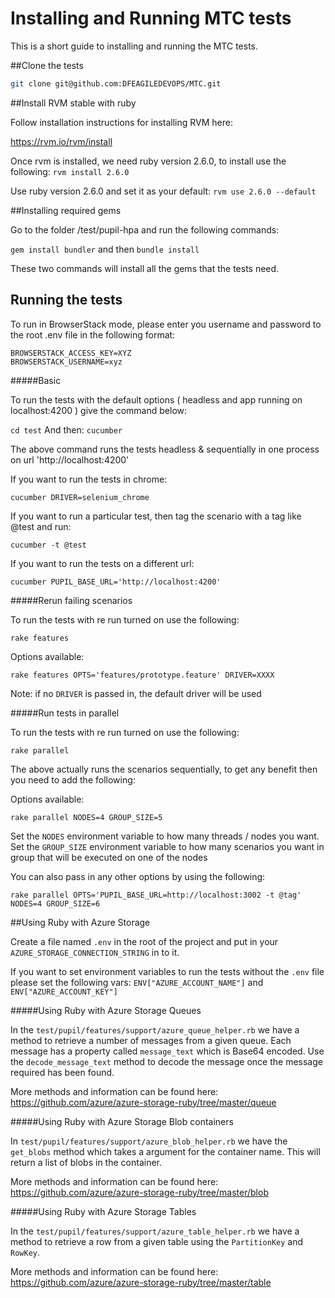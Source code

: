 Installing and Running MTC tests
================================

This is a short guide to installing and running the MTC tests.

##Clone the tests

```bash
git clone git@github.com:DFEAGILEDEVOPS/MTC.git
```

##Install RVM stable with ruby

Follow installation instructions for installing RVM here:

https://rvm.io/rvm/install

Once rvm is installed, we need ruby version 2.6.0, to install use the following:
 `rvm install 2.6.0`

Use ruby version 2.6.0 and set it as your default:
 `rvm use 2.6.0 --default`

##Installing required gems

Go to the folder /test/pupil-hpa and run the following commands:

`gem install bundler` and then `bundle install`

These two commands will install all the gems that the tests need.

## Running the tests

To run in BrowserStack mode, please enter you username and password to the root .env file in the following format:

```
BROWSERSTACK_ACCESS_KEY=XYZ
BROWSERSTACK_USERNAME=xyz
``` 

#####Basic

To run the tests with the default options ( headless and app running on localhost:4200 ) give the command below:

`cd test`
And then:
`cucumber`

 The above command runs the tests headless & sequentially in one process on url 'http://localhost:4200'

If you want to run the tests in chrome:

`cucumber DRIVER=selenium_chrome`

If you want to run a particular test, then tag the scenario with a tag like @test and run:

`cucumber -t @test`

If you want to run the tests on a different url:

`cucumber PUPIL_BASE_URL='http://localhost:4200'`

#####Rerun failing scenarios

To run the tests with re run turned on use the following:

`rake features`

Options available:

`rake features OPTS='features/prototype.feature' DRIVER=XXXX`

Note: if no `DRIVER` is passed in, the default driver will be used

#####Run tests in parallel

To run the tests with re run turned on use the following:

`rake parallel`

The above actually runs the scenarios sequentially, to get
any benefit then you need to add the following:

Options available:

`rake parallel NODES=4 GROUP_SIZE=5`

Set the `NODES` environment variable to how many threads / nodes you want.
Set the `GROUP_SIZE` environment variable to how many scenarios you want in
group that will be executed on one of the nodes

You can also pass in any other options by using the following:

`rake parallel OPTS='PUPIL_BASE_URL=http://localhost:3002 -t @tag' NODES=4 GROUP_SIZE=6`


##Using Ruby with Azure Storage

Create a file named `.env` in the root of the project and put
in your `AZURE_STORAGE_CONNECTION_STRING` in to it.

If you want to set environment variables to run the tests without the `.env` file please set the following vars:
`ENV["AZURE_ACCOUNT_NAME"]` and `ENV["AZURE_ACCOUNT_KEY"]`

#####Using Ruby with Azure Storage Queues

In the `test/pupil/features/support/azure_queue_helper.rb` we have a method
to retrieve a number of messages from a given queue. Each message has a property called `message_text`
which is Base64 encoded. Use the `decode_message_text` method to decode the message once the message
required has been found.

More methods and information can be found here:
https://github.com/azure/azure-storage-ruby/tree/master/queue

#####Using Ruby with Azure Storage Blob containers

In `test/pupil/features/support/azure_blob_helper.rb` we have the `get_blobs` method which takes a argument
for the container name. This will return a list of blobs in the container.

More methods and information can be found here:
https://github.com/azure/azure-storage-ruby/tree/master/blob

#####Using Ruby with Azure Storage Tables

In the `test/pupil/features/support/azure_table_helper.rb` we have a method to retrieve a row from a given
table using the `PartitionKey` and `RowKey`.

More methods and information can be found here:
https://github.com/azure/azure-storage-ruby/tree/master/table
